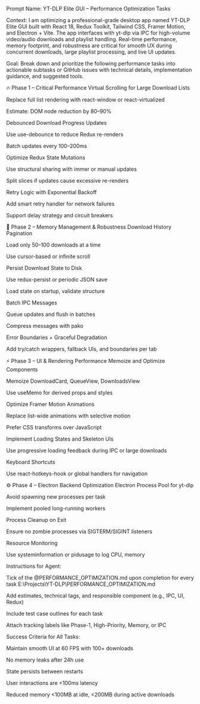 Prompt Name: YT-DLP Elite GUI – Performance Optimization Tasks

Context:
I am optimizing a professional-grade desktop app named YT-DLP Elite GUI built with React 18, Redux Toolkit, Tailwind CSS, Framer Motion, and Electron + Vite. The app interfaces with yt-dlp via IPC for high-volume video/audio downloads and playlist handling. Real-time performance, memory footprint, and robustness are critical for smooth UX during concurrent downloads, large playlist processing, and live UI updates.

Goal:
Break down and prioritize the following performance tasks into actionable subtasks or GitHub issues with technical details, implementation guidance, and suggested tools.

🔥 Phase 1 – Critical Performance
Virtual Scrolling for Large Download Lists

Replace full list rendering with react-window or react-virtualized

Estimate: DOM node reduction by 80–90%

Debounced Download Progress Updates

Use use-debounce to reduce Redux re-renders

Batch updates every 100–200ms

Optimize Redux State Mutations

Use structural sharing with immer or manual updates

Split slices if updates cause excessive re-renders

Retry Logic with Exponential Backoff

Add smart retry handler for network failures

Support delay strategy and circuit breakers

🧠 Phase 2 – Memory Management & Robustness
Download History Pagination

Load only 50–100 downloads at a time

Use cursor-based or infinite scroll

Persist Download State to Disk

Use redux-persist or periodic JSON save

Load state on startup, validate structure

Batch IPC Messages

Queue updates and flush in batches

Compress messages with pako

Error Boundaries + Graceful Degradation

Add try/catch wrappers, fallback UIs, and boundaries per tab

⚡ Phase 3 – UI & Rendering Performance
Memoize and Optimize Components

Memoize DownloadCard, QueueView, DownloadsView

Use useMemo for derived props and styles

Optimize Framer Motion Animations

Replace list-wide animations with selective motion

Prefer CSS transforms over JavaScript

Implement Loading States and Skeleton UIs

Use progressive loading feedback during IPC or large downloads

Keyboard Shortcuts

Use react-hotkeys-hook or global handlers for navigation

⚙️ Phase 4 – Electron Backend Optimization
Electron Process Pool for yt-dlp

Avoid spawning new processes per task

Implement pooled long-running workers

Process Cleanup on Exit

Ensure no zombie processes via SIGTERM/SIGINT listeners

Resource Monitoring

Use systeminformation or pidusage to log CPU, memory

Instructions for Agent:

Tick of the @PERFORMANCE_OPTIMIZATION.md  upon completion for every task E:\Projects\YT-DLP\PERFORMANCE_OPTIMIZATION.md

Add estimates, technical tags, and responsible component (e.g., IPC, UI, Redux)

Include test case outlines for each task

Attach tracking labels like Phase-1, High-Priority, Memory, or IPC

Success Criteria for All Tasks:

Maintain smooth UI at 60 FPS with 100+ downloads

No memory leaks after 24h use

State persists between restarts

User interactions are <100ms latency

Reduced memory <100MB at idle, <200MB during active downloads